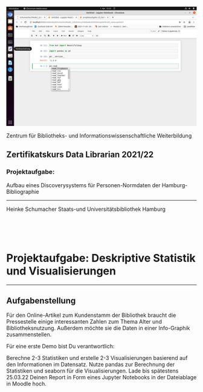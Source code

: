 ![Logo TH Köln](images/Bildschirmfoto.png)

Zentrum für Bibliotheks- und Informationswissenschaftliche Weiterbildung



## Zertifikatskurs Data Librarian 2021/22

### Projektaufgabe:

Aufbau eines Discoverysystems für Personen-Normdaten der Hamburg-Bibliographie 


***
Heinke Schumacher
Staats-und Universitätsbibliothek Hamburg
























<br/><br/><br/>






# Projektaufgabe: Deskriptive Statistik und Visualisierungen
***
## Aufgabenstellung
Für den Online-Artikel zum Kundenstamm der Bibliothek braucht die Pressestelle einige interessanten Zahlen zum Thema Alter und Bibliotheksnutzung. Außerdem möchte sie die Daten in einer Info-Graphik zusammenstellen.

Für eine erste Demo bist Du verantwortlich:

Berechne 2-3 Statistiken und erstelle 2-3 Visualisierungen basierend auf den Informationen im Datensatz.
Nutze pandas zur Berechnung der Statistiken und seaborn für die Visualisierungen.
Lade bis spätestens 25.03.22 Deinen Report in Form eines Jupyter Notebooks in der Dateiablage in Moodle hoch.

